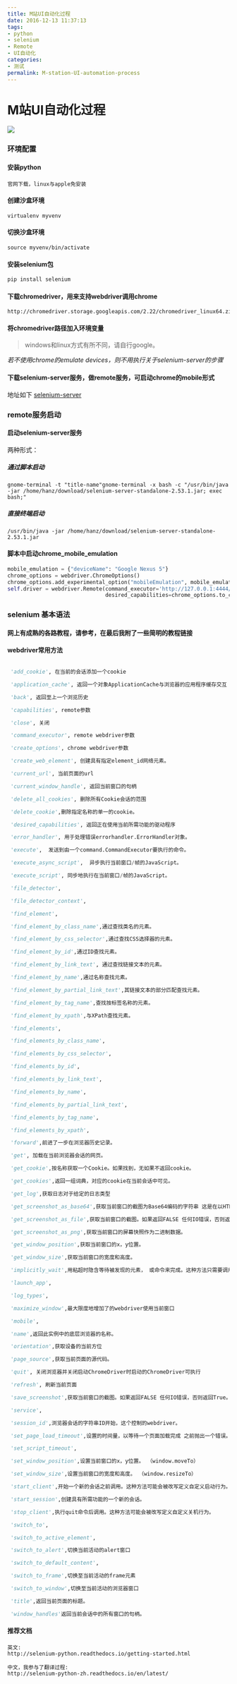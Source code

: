 ```yaml
---
title: M站UI自动化过程
date: 2016-12-13 11:37:13
tags:
- python
- selenium
- Remote
- UI自动化
categories:
- 测试
permalink: M-station-UI-automation-process
---
```


M站UI自动化过程
====
![](http://oi1wvrjc2.bkt.clouddn.com/17-5-9/20021003-file_1494301348754_cb1.png)
### 环境配置

#### 安装python

```
官网下载，linux与apple免安装
```

#### 创建沙盒环境

```shell
virtualenv myvenv
```
<!--more-->
#### 切换沙盒环境

```shell
source myvenv/bin/activate
```

#### 安装selenium包

```bash
pip install selenium
```

#### 下载chromedriver，用来支持webdriver调用chrome

```url
http://chromedriver.storage.googleapis.com/2.22/chromedriver_linux64.zip
```

#### 将chromedriver路径加入环境变量
> windows和linux方式有所不同，请自行google。

*若不使用chrome的emulate devices，则不用执行关于selenium-server的步骤*

#### 下载selenium-server服务，做remote服务，可启动chrome的mobile形式
地址如下
[selenium-server](http://selenium-release.storage.googleapis.com/2.53/selenium-server-standalone-2.53.1.jar)


### remote服务启动

#### 启动selenium-server服务

两种形式：

##### 通过脚本启动

```shell
gnome-terminal -t "title-name"gnome-terminal -x bash -c "/usr/bin/java -jar /home/hanz/download/selenium-server-standalone-2.53.1.jar; exec bash;"
```

##### 直接终端启动

```shell
/usr/bin/java -jar /home/hanz/download/selenium-server-standalone-2.53.1.jar
```

#### 脚本中启动chrome_mobile_emulation

```python
mobile_emulation = {"deviceName": "Google Nexus 5"}
chrome_options = webdriver.ChromeOptions()
chrome_options.add_experimental_option("mobileEmulation", mobile_emulation)
self.driver = webdriver.Remote(command_executor='http://127.0.0.1:4444/wd/hub',
                               desired_capabilities=chrome_options.to_capabilities())
```

### selenium 基本语法

#### 网上有成熟的各路教程，请参考，在最后我附了一些简明的教程链接

#### webdriver常用方法

```python

 'add_cookie', 在当前的会话添加一个cookie

 'application_cache', 返回一个对象ApplicationCache与浏览器的应用程序缓存交互

 'back', 返回至上一个浏览历史

 'capabilities', remote参数

 'close', 关闭

 'command_executor', remote webdriver参数

 'create_options', chrome webdriver参数

 'create_web_element', 创建具有指定element_id网络元素。

 'current_url', 当前页面的url

 'current_window_handle', 返回当前窗口的句柄

 'delete_all_cookies', 删除所有Cookie会话的范围

 'delete_cookie',删除指定名称的单一的cookie。

 'desired_capabilities', 返回正在使用当前所需功能的驱动程序

 'error_handler', 用于处理错误errorhandler.ErrorHandler对象。

 'execute',  发送到由一个command.CommandExecutor要执行的命令。

 'execute_async_script',  异步执行当前窗口/帧的JavaScript。

 'execute_script', 同步地执行在当前窗口/帧的JavaScript。

 'file_detector',

 'file_detector_context',

 'find_element',

 'find_element_by_class_name',通过查找类名的元素。

 'find_element_by_css_selector',通过查找CSS选择器的元素。

 'find_element_by_id',通过ID查找元素。

 'find_element_by_link_text', 通过查找链接文本的元素。

 'find_element_by_name',通过名称查找元素。

 'find_element_by_partial_link_text',其链接文本的部分匹配查找元素。

 'find_element_by_tag_name',查找按标签名称的元素。

 'find_element_by_xpath',与XPath查找元素。

 'find_elements',

 'find_elements_by_class_name',

 'find_elements_by_css_selector',

 'find_elements_by_id',

 'find_elements_by_link_text',

 'find_elements_by_name',

 'find_elements_by_partial_link_text',

 'find_elements_by_tag_name',

 'find_elements_by_xpath',

 'forward',前进了一步在浏览器历史记录。

 'get', 加载在当前浏览器会话的网页。

 'get_cookie',按名称获取一个Cookie。如果找到，无如果不返回cookie。

 'get_cookies',返回一组词典，对应的cookie在当前会话中可见。

 'get_log',获取日志对于给定的日志类型

 'get_screenshot_as_base64',获取当前窗口的截图为Base64编码的字符串 这是在以HTML嵌入的图像是有用的。

 'get_screenshot_as_file',获取当前窗口的截图。如果返回FALSE 任何IO错误，否则返回True。使用完整路径在你的文件名。

 'get_screenshot_as_png',获取当前窗口的屏幕快照作为二进制数据。

 'get_window_position',获取当前窗口的x，y位置。

 'get_window_size',获取当前窗口的宽度和高度。

 'implicitly_wait',用粘超时隐含等待被发现的元素， 或命令来完成。这种方法只需要调用每个会话一次

 'launch_app',

 'log_types',

 'maximize_window',最大限度地增加了的webdriver使用当前窗口

 'mobile',

 'name',返回此实例中的底层浏览器的名称。

 'orientation',获取设备的当前方位

 'page_source',获取当前页面的源代码。

 'quit', 关闭浏览器并关闭启动ChromeDriver时启动的ChromeDriver可执行

 'refresh', 刷新当前页面

 'save_screenshot',获取当前窗口的截图。如果返回FALSE 任何IO错误，否则返回True。使用完整路径在你的文件名。

 'service',

 'session_id',浏览器会话的字符串ID开始，这个控制的webdriver。

 'set_page_load_timeout',设置的时间量，以等待一个页面加载完成 之前抛出一个错误。

 'set_script_timeout',

 'set_window_position',设置当前窗口的x，y位置。 （window.moveTo）

 'set_window_size',设置当前窗口的宽度和高度。 （window.resizeTo）

 'start_client',开始一个新的会话之前调用。这种方法可能会被改写定义自定义启动行为。

 'start_session',创建具有所需功能的一个新的会话。

 'stop_client',执行quit命令后调用。这种方法可能会被改写定义自定义关机行为。

 'switch_to',

 'switch_to_active_element',

 'switch_to_alert',切换当前活动的alert窗口

 'switch_to_default_content',

 'switch_to_frame',切换至当前活动的frame元素

 'switch_to_window',切换至当前活动的浏览器窗口

 'title',返回当前页面的标题。

 'window_handles'返回当前会话中的所有窗口的句柄。

```

#### 推荐文档

```url
英文:
http://selenium-python.readthedocs.io/getting-started.html

中文，我参与了翻译过程:
http://selenium-python-zh.readthedocs.io/en/latest/
```

